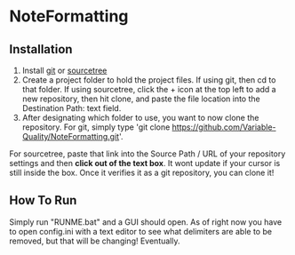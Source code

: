 # NoteFormatting

## Installation

1. Install [git](https://git-scm.com/downloads) or [sourcetree](https://www.sourcetreeapp.com/)
2. Create a project folder to hold the project files. If using git, then cd to that folder. If using sourcetree, click the + icon at the top left to add a new repository, then hit clone, and paste the file location into the Destination Path: text field.
3. After designating which folder to use, you want to now clone the repository. For git, simply type 'git clone https://github.com/Variable-Quality/NoteFormatting.git'.

For sourcetree, paste that link into the Source Path / URL of your repository settings and then **click out of the text box**. It wont update if your cursor is still inside the box. Once it verifies it as a git repository, you can clone it!


## How To Run

Simply run "RUNME.bat" and a GUI should open. As of right now you have to open config.ini with a text editor to see what delimiters are able to be removed, but that will be changing! Eventually.
